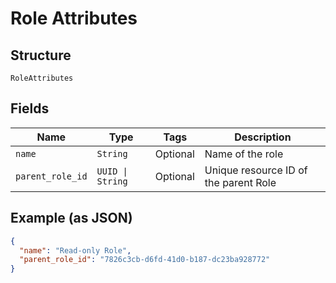 
# Role Attributes

## Structure

`RoleAttributes`

## Fields

| Name | Type | Tags | Description |
|  --- | --- | --- | --- |
| `name` | `String` | Optional | Name of the role |
| `parent_role_id` | `UUID \| String` | Optional | Unique resource ID of the parent Role |

## Example (as JSON)

```json
{
  "name": "Read-only Role",
  "parent_role_id": "7826c3cb-d6fd-41d0-b187-dc23ba928772"
}
```

